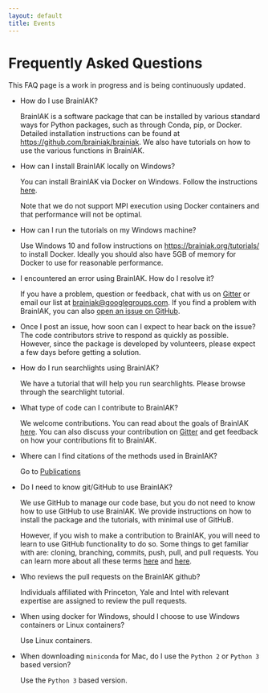```yaml
---
layout: default
title: Events
---
```


# Frequently Asked Questions

This FAQ page is a work in progress and is being continuously updated.

- How do I use BrainIAK?

  BrainIAK is a software package that can be installed by various standard ways for Python packages, such as through Conda, pip, or Docker. Detailed installation instructions can be found at https://github.com/brainiak/brainiak. We also have tutorials on how to use the various functions in BrainIAK.

- How can I install BrainIAK locally on Windows?

  You can install BrainIAK via Docker on Windows. Follow the instructions [here](/docs/installation.html).

  Note that we do not support MPI execution using Docker containers and that performance will not be optimal.

- How can I run the tutorials on my Windows machine?

  Use Windows 10 and follow instructions on https://brainiak.org/tutorials/ to install Docker. Ideally you should also have 5GB of memory for Docker to use for reasonable performance.

- I encountered an error using BrainIAK. How do I resolve it?

  If you have a problem, question or feedback, chat with us on [Gitter](https://gitter.im/brainiak/brainiak) or email our list at [brainiak@googlegroups.com](mailto:brainiak@googlegroups.com). If you find a problem with BrainIAK, you can also
  [open an issue on GitHub](ttps://github.com/brainiak/brainiak/issues).

- Once I post an issue, how soon can I expect to hear back on the issue?
The code contributors strive to respond as quickly as possible. However, since the package is developed by volunteers, please expect a few days before getting a solution.

- How do I run searchlights using BrainIAK?

  We have a tutorial that will help you run searchlights. Please browse through the searchlight tutorial.

- What type of code can I contribute to BrainIAK?

  We welcome contributions. You can read about the goals of BrainIAK [here](/docs/contributing.html). You can also discuss your contribution on [Gitter](https://gitter.im/brainiak/brainiak) and get feedback on how your contributions fit to BrainIAK.

- Where can I find citations of the methods used in BrainIAK?

  Go to [Publications](/pubs)

- Do I need to know git/GitHub to use BrainIAK?

  We use GitHub to manage our code base, but you do not need to know how to use GitHub to use BrainIAK. We provide instructions on how to install the package and the tutorials, with minimal use of GitHuB.

	However, if you wish to make a contribution to BrainIAK, you will need to learn to use GitHub functionality to do so. Some things to get familiar with are: cloning, branching, commits, push, pull, and pull requests. You can learn more about all these terms [here](https://product.hubspot.com/blog/git-and-github-tutorial-for-beginners) and [here](https://code.tutsplus.com/tutorials/how-to-collaborate-on-github--net-34267).

- Who reviews the pull requests on the BrainIAK github?

  Individuals affiliated with Princeton, Yale and Intel with relevant expertise are assigned to review the pull requests.

- When using docker for Windows, should I choose to use Windows containers or Linux containers?

  Use Linux containers.

- When downloading `miniconda` for Mac, do I use the `Python 2` or `Python 3` based version?

  Use the `Python 3` based version.
